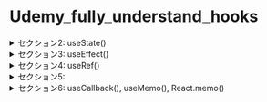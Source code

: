 # Udemy_fully_understand_hooks

<details>
<summary>セクション2: useState()</summary>

| NO | 内容 |
| ---- | ---- |
| 4. | useState()を使わないstate管理をやってみよう |
| 5. | useState() |
| 6. | stateの変更が即時反映されない理由 |
| 7. | 状態更新関数の使い方 |
| 8. | Reactがレンダリングするタイミングを理解しよう |
| 9. | コンソールに2度ログが出てくる理由(React Strict Mode) |
| 10. | onChangeトリガーを使ったinput値の状態更新 |
| 11. | オブジェクトや配列のstateの更新 |
| 12. | スプレッド構文を使ったstateの状態更新 |
| 13. | イミュータブルとミュータブルな操作の違い |
| 14. | 【補足】onClickにおける関数の呼び出し方の違い |
| 15. | 【補足】ReactがDOMにコミットするまでの流れ |
| 16. | 【補足】仮想DOMの差分比較=コンポーネントのレンダリング |
</details>
<details>
<summary>セクション3: useEffect()</summary>

| NO | 内容 |
| ---- | ---- |
| 17. | useEffect() |
| 18. | ブラウザイベントのリッスン(外部システムがDOMの場合) |
| 19. | クリーンアップ関数の意味と実装方法 |
| 20. | useEffectを使ったデータフェッチング |
| 21. | 依存配列を指定してEffect発火条件を変更しよう |
| 22. | クリーンアップで競合状態を解決しよう |
| 23. | useEffect内で発生するstate更新の無限ループに気を付けよう |
| 24. | 【発展】カスタムフックスにエフェクトをラップする |
| 25. | 【発展】useSWR()を使ったキャッシュデータフェッチング |

</details>
<details>
<summary>セクション4: useRef()</summary>

| NO | 内容 |
| ---- | ---- |
| 26. | useRef() |
| 27. | useRefでDOMを取得して画像スクロールを実装してみよう |
| 28. | useRef()を使って余計な再レンダリングを防ぐ方法 |
| 29. | forwardRef()で別のコンポーネントの DOM ノードにアクセスする |

</details>
<details>
<summary>セクション5: </summary>

| NO | 内容 |
| ---- | ---- |
| 30. | useContext() |
| 31. | 認証プロバイダーとしてのuseContextの使い方 |
| 32. | user, login, logoutを全体のコンポーネントへ提供しよう |
| 33. | AuthContext.Providerで起こるTypescriptエラーを解決しよう |
| 34. | アプリケーション全体でユーザー情報と認証機能を利用してみよう |
| 35. | 【発展】Provider内の関数や値のメモ化 |

</details>
<details>
<summary>セクション6: useCallback(), useMemo(), React.memo() </summary>

| NO | 内容 |
| ---- | ---- |
| 36. | 不要な再レンダリングが起きるタイミング |
| 37. | React.memo() |
| 38. | 何でもかんでもメモ化する施策は得策ではない |
| 39. | React Developer Toolsの導入とその使い方 |
| 40. | レンダリングのタイミングを推測して確認してみよう |
| 41. | useCallback() |
| 42. | パフォーマンスチューニングのためのリファクタリング |
| 43. | useMemo() |

</details>
